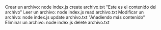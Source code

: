 Crear un archivo: node index.js create archivo.txt "Este es el contenido del archivo"
Leer un archivo: node index.js read archivo.txt
Modificar un archivo: node index.js update archivo.txt "Añadiendo más contenido"
Eliminar un archivo: node index.js delete archivo.txt